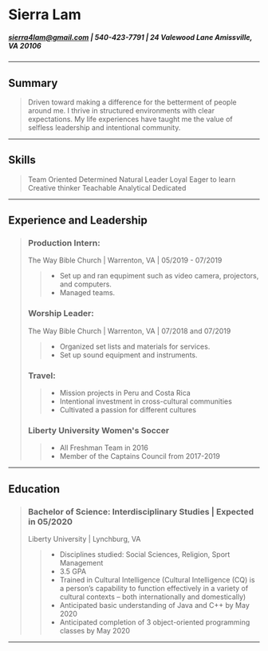 # Sierra Lam  
##### sierra4lam@gmail.com | 540-423-7791 | 24 Valewood Lane Amissville, VA 20106
***
## Summary 
> Driven toward making a difference for the betterment of people around me. I thrive in structured environments with clear expectations. My life experiences have taught me the value of selfless leadership and intentional community.
***
## Skills 
>  Team Oriented      Determined       Natural Leader
>  Loyal              Eager to learn   Creative thinker
>  Teachable          Analytical       Dedicated
***
## Experience and Leadership 
> ### Production Intern:
> The Way Bible Church | Warrenton, VA | 05/2019 - 07/2019
> > - Set up and ran equpiment such as video camera, projectors, and computers. 
> > - Managed teams. 
> ### Worship Leader:
> The Way Bible Church | Warrenton, VA | 07/2018 and 07/2019
> > - Organized set lists and materials for services. 
> > - Set up sound equipment and instruments. 
> ### Travel: 
> > - Mission projects in Peru and Costa Rica
> > - Intentional investment in cross-cultural communities 
> > - Cultivated a passion for different cultures 
> ### Liberty University Women's Soccer
> > - All Freshman Team in 2016
> > - Member of the Captains Council from 2017-2019
***
## Education
> ### Bachelor of Science: Interdisciplinary Studies | Expected in 05/2020
> Liberty University | Lynchburg, VA
> > - Disciplines studied: Social Sciences, Religion, Sport Management
> > - 3.5 GPA  
> > - Trained in Cultural Intelligence (Cultural Intelligence (CQ) is a person’s capability to           function effectively in a variety of cultural contexts – both internationally and                   domestically)
> > -	Anticipated basic understanding of Java and C++ by May 2020
> > -	Anticipated completion of 3 object-oriented programming classes by May 2020 
***
